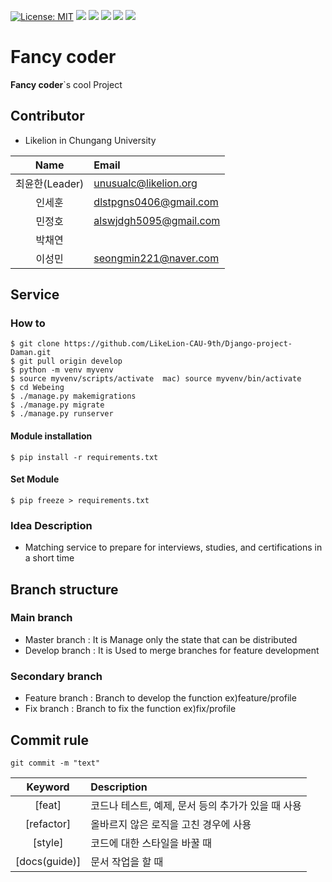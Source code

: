 [![License: MIT](https://img.shields.io/badge/License-MIT-yellow.svg)](https://opensource.org/licenses/MIT)
![](https://img.shields.io/badge/django-3.2.2-green)
![](https://img.shields.io/badge/HTML-pink)
![](https://img.shields.io/badge/CSS-blue)
![](https://img.shields.io/badge/JS-yellow)
![](https://img.shields.io/badge/Pillow-8.2.0-red)

# Fancy coder
**Fancy coder**`s cool Project

## Contributor
- Likelion in Chungang University
 
|    Name    | Email                                        |
| :-----------: | :------------------------------------------------- |
|    최윤한(Leader)     |unusualc@likelion.org | 
|    인세훈     | dlstpgns0406@gmail.com |
|    민정호     |alswjdgh5095@gmail.com |
|    박채연     | 
|    이성민     | seongmin221@naver.com |
 
## Service
### How to
```console
$ git clone https://github.com/LikeLion-CAU-9th/Django-project-Daman.git
$ git pull origin develop
$ python -m venv myvenv
$ source myvenv/scripts/activate  mac) source myvenv/bin/activate
$ cd Webeing
$ ./manage.py makemigrations
$ ./manage.py migrate
$ ./manage.py runserver
```
#### Module installation
```console
$ pip install -r requirements.txt
```
#### Set Module
```console
$ pip freeze > requirements.txt 
```

   
### Idea Description
- Matching service to prepare for interviews, studies, and certifications in a short time

## Branch structure

### Main branch
* Master branch : It is Manage only the state that can be distributed
* Develop branch : It is Used to merge branches for feature development

### Secondary branch

* Feature branch : Branch to develop the function ex)feature/profile
* Fix branch : Branch to fix the function ex)fix/profile



## Commit rule
```console
git commit -m "text"
```

|    Keyword    | Description                                        |
| :-----------: | :------------------------------------------------- |
|    [feat]     | 코드나 테스트, 예제, 문서 등의 추가가 있을 때 사용 |
|  [refactor]   | 올바르지 않은 로직을 고친 경우에 사용              |
|    [style]    | 코드에 대한 스타일을 바꿀 때                       |
| [docs(guide)] | 문서 작업을 할 때                                  |


